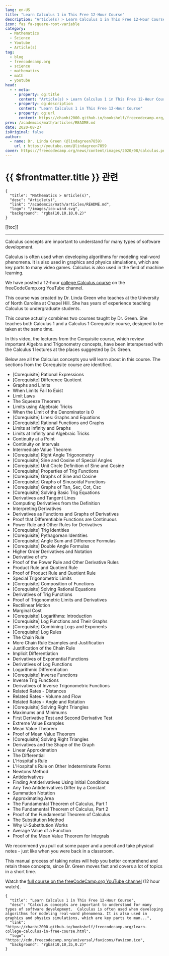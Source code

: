 ```yaml
---
lang: en-US
title: "Learn Calculus 1 in This Free 12-Hour Course"
description: "Article(s) > Learn Calculus 1 in This Free 12-Hour Course"
icon: fas fa-square-root-variable
category: 
  - Mathematics
  - Science
  - Youtube
  - Article(s)
tag:
  - blog
  - freecodecamp.org
  - science
  - mathematics
  - math
  - youtube
head:
  - - meta:
    - property: og:title
      content: "Article(s) > Learn Calculus 1 in This Free 12-Hour Course"
    - property: og:description
      content: "Learn Calculus 1 in This Free 12-Hour Course"
    - property: og:url
      content: https://chanhi2000.github.io/bookshelf/freecodecamp.org/learn-college-calculus-in-free-course.html
prev: /academcis/math/articles/README.md
date: 2020-08-27
isOriginal: false
author:
  - name: Dr. Linda Green (@lindagreen7859)
    url : https://youtube.com/@lindagreen7859
cover: https://freecodecamp.org/news/content/images/2020/08/calculus.png
---
```


# {{ $frontmatter.title }} 관련

```component VPCard
{
  "title": "Mathematics > Article(s)",
  "desc": "Article(s)",
  "link": "/academcis/math/articles/README.md",
  "logo": "/images/ico-wind.svg",
  "background": "rgba(10,10,10,0.2)"
}
```

[[toc]]

---

<SiteInfo
  name="Learn Calculus 1 in This Free 12-Hour Course"
  desc="Calculus concepts are important to understand for many types of software development.  Calculus is often used when developing algorithms for modeling real-word phenomena. It is also used in graphics and physics simulations, which are key parts to man..."
  url="https://freecodecamp.org/news/learn-college-calculus-in-free-course"
  logo="https://cdn.freecodecamp.org/universal/favicons/favicon.ico"
  preview="https://freecodecamp.org/news/content/images/2020/08/calculus.png"/>

Calculus concepts are important to understand for many types of software development.

Calculus is often used when developing algorithms for modeling real-word phenomena. It is also used in graphics and physics simulations, which are key parts to many video games. Calculus is also used in the field of machine learning.

We have posted a 12-hour [<FontIcon icon="fa-brands fa-youtube"/>college Calculus course](https://youtu.be/HfACrKJ_Y2w) on the freeCodeCamp.org YouTube channel.

This course was created by Dr. Linda Green who teaches at the University of North Carolina at Chapel Hill. She has years of experience teaching Calculus to undergraduate students.

This course actually combines two courses taught by Dr. Green. She teaches both Calculus 1 and a Calculus 1 Corequisite course, designed to be taken at the same time.

In this video, the lectures from the Corquisite course, which review important Algebra and Trigonometry concepts, have been interspersed with the Calculus 1 lectures at the places suggested by Dr. Green.

Below are all the Calculus concepts you will learn about in this course. The sections from the Corequisite course are identified.

- \[Corequisite\] Rational Expressions
- \[Corequisite\] Difference Quotient
- Graphs and Limits
- When Limits Fail to Exist
- Limit Laws
- The Squeeze Theorem
- Limits using Algebraic Tricks
- When the Limit of the Denominator is 0
- \[Corequisite\] Lines: Graphs and Equations
- \[Corequisite\] Rational Functions and Graphs
- Limits at Infinity and Graphs
- Limits at Infinity and Algebraic Tricks
- Continuity at a Point
- Continuity on Intervals
- Intermediate Value Theorem
- \[Corequisite\] Right Angle Trigonometry
- \[Corequisite\] Sine and Cosine of Special Angles
- \[Corequisite\] Unit Circle Definition of Sine and Cosine
- \[Corequisite\] Properties of Trig Functions
- \[Corequisite\] Graphs of Sine and Cosine
- \[Corequisite\] Graphs of Sinusoidal Functions
- \[Corequisite\] Graphs of Tan, Sec, Cot, Csc
- \[Corequisite\] Solving Basic Trig Equations
- Derivatives and Tangent Lines
- Computing Derivatives from the Definition
- Interpreting Derivatives
- Derivatives as Functions and Graphs of Derivatives
- Proof that Differentiable Functions are Continuous
- Power Rule and Other Rules for Derivatives
- \[Corequisite\] Trig Identities
- \[Corequisite\] Pythagorean Identities
- \[Corequisite\] Angle Sum and Difference Formulas
- \[Corequisite\] Double Angle Formulas
- Higher Order Derivatives and Notation
- Derivative of e^x
- Proof of the Power Rule and Other Derivative Rules
- Product Rule and Quotient Rule
- Proof of Product Rule and Quotient Rule
- Special Trigonometric Limits
- \[Corequisite\] Composition of Functions
- \[Corequisite\] Solving Rational Equations
- Derivatives of Trig Functions
- Proof of Trigonometric Limits and Derivatives
- Rectilinear Motion
- Marginal Cost
- \[Corequisite\] Logarithms: Introduction
- \[Corequisite\] Log Functions and Their Graphs
- \[Corequisite\] Combining Logs and Exponents
- \[Corequisite\] Log Rules
- The Chain Rule
- More Chain Rule Examples and Justification
- Justification of the Chain Rule
- Implicit Differentiation
- Derivatives of Exponential Functions
- Derivatives of Log Functions
- Logarithmic Differentiation
- \[Corequisite\] Inverse Functions
- Inverse Trig Functions
- Derivatives of Inverse Trigonometric Functions
- Related Rates - Distances
- Related Rates - Volume and Flow
- Related Rates - Angle and Rotation
- \[Corequisite\] Solving Right Triangles
- Maximums and Minimums
- First Derivative Test and Second Derivative Test
- Extreme Value Examples
- Mean Value Theorem
- Proof of Mean Value Theorem
- \[Corequisite\] Solving Right Triangles
- Derivatives and the Shape of the Graph
- Linear Approximation
- The Differential
- L'Hospital's Rule
- L'Hospital's Rule on Other Indeterminate Forms
- Newtons Method
- Antiderivatives
- Finding Antiderivatives Using Initial Conditions
- Any Two Antiderivatives Differ by a Constant
- Summation Notation
- Approximating Area
- The Fundamental Theorem of Calculus, Part 1
- The Fundamental Theorem of Calculus, Part 2
- Proof of the Fundamental Theorem of Calculus
- The Substitution Method
- Why U-Substitution Works
- Average Value of a Function
- Proof of the Mean Value Theorem for Integrals

We recommend you pull out some paper and a pencil and take physical notes - just like when you were back in a classroom.

This manual process of taking notes will help you better comprehend and retain these concepts, since Dr. Green moves fast and covers a lot of topics in a short time.

Watch the [<FontIcon icon="fa-brands fa-youtube"/>full course on the freeCodeCamp.org YouTube channel](https://youtu.be/HfACrKJ_Y2w) (12 hour watch).

<VidStack src="youtube/HfACrKJ_Y2w" />

<!-- TODO: add ARTICLE CARD -->
```component VPCard
{
  "title": "Learn Calculus 1 in This Free 12-Hour Course",
  "desc": "Calculus concepts are important to understand for many types of software development.  Calculus is often used when developing algorithms for modeling real-word phenomena. It is also used in graphics and physics simulations, which are key parts to man...",
  "link": "https://chanhi2000.github.io/bookshelf/freecodecamp.org/learn-college-calculus-in-free-course.html",
  "logo": "https://cdn.freecodecamp.org/universal/favicons/favicon.ico",
  "background": "rgba(10,10,35,0.2)"
}
```
